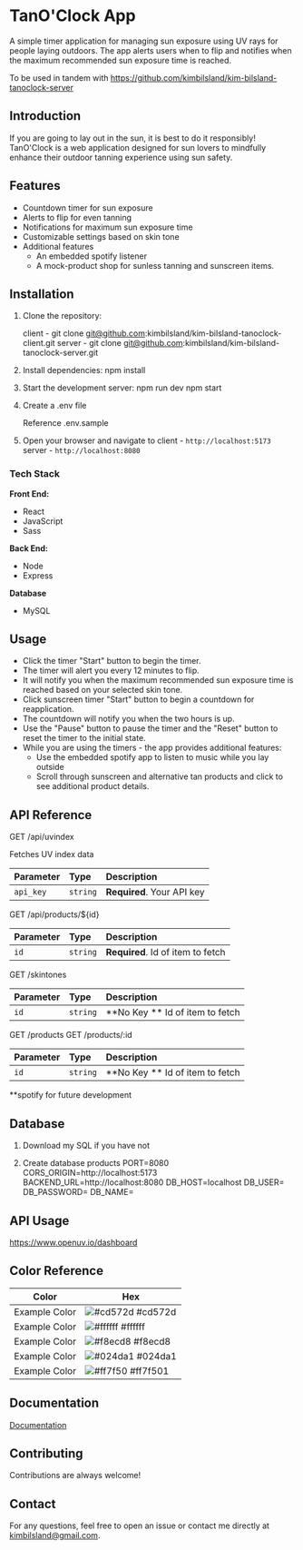 ﻿# TanO'Clock App
A simple timer application for managing sun exposure using UV rays for people laying outdoors. The app alerts users when to flip and notifies when the maximum recommended sun exposure time is reached. 

To be used in tandem with https://github.com/kimbilsland/kim-bilsland-tanoclock-server

## Introduction
If you are going to lay out in the sun, it is best to do it responsibly! TanO'Clock is a web application designed for sun lovers to mindfully enhance their outdoor tanning experience using sun safety. 

## Features
- Countdown timer for sun exposure
- Alerts to flip for even tanning
- Notifications for maximum sun exposure time
- Customizable settings based on skin tone
- Additional features
	- An embedded spotify listener
	- A mock-product shop for sunless tanning and sunscreen items.

## Installation
1. Clone the repository:

    client - git clone git@github.com:kimbilsland/kim-bilsland-tanoclock-client.git
	server - git clone git@github.com:kimbilsland/kim-bilsland-tanoclock-server.git

2. Install dependencies:
    npm install
	
3. Start the development server:
    npm run dev 
	npm start

4. Create a .env file

	Reference .env.sample

4. Open your browser and navigate to 
	client - `http://localhost:5173`
	server - `http://localhost:8080`

### Tech Stack

**Front End:** 
 - React
 - JavaScript
 - Sass

**Back End:**
 - Node
 - Express

 **Database**
 - MySQL

## Usage
- Click the timer "Start" button to begin the timer. 
- The timer will alert you every 12 minutes to flip.
- It will notify you when the maximum recommended sun exposure time is reached based on your selected skin tone.
- Click sunscreen timer "Start" button to begin a countdown for reapplication.
- The countdown will notify you when the two hours is up. 
- Use the "Pause" button to pause the timer and the "Reset" button to reset the timer to the initial state.
- While you are using the timers - the app provides additional features:
	- Use the embedded spotify app to listen to music while you lay outside
	- Scroll through sunscreen and alternative tan products and click to see additional product details. 

## API Reference

  GET /api/uvindex

  Fetches UV index data

| Parameter | Type     | Description                |
| :-------- | :------- | :------------------------- |
| `api_key` | `string` | **Required**. Your API key |

  GET /api/products/${id}

| Parameter | Type     | Description                       |
| :-------- | :------- | :-------------------------------- |
| `id`      | `string` | **Required**. Id of item to fetch |

  GET /skintones

| Parameter | Type     | Description                       |
| :-------- | :------- | :-------------------------------- |
| `id`      | `string` | **No Key ** Id of item to fetch  |

  GET /products
  GET /products/:id

| Parameter | Type     | Description                       |
| :-------- | :------- | :-------------------------------- |
| `id`      | `string` | **No Key ** Id of item to fetch  |


**spotify for future development


## Database

1. Download my SQL if you have not

2. Create database products
	PORT=8080
	CORS_ORIGIN=http://localhost:5173
	BACKEND_URL=http://localhost:8080
	DB_HOST=localhost
	DB_USER=
	DB_PASSWORD=
	DB_NAME=

## API Usage

https://www.openuv.io/dashboard

## Color Reference

| Color             | Hex                                                                |
| ----------------- | ------------------------------------------------------------------ |
| Example Color | ![#cd572d](https://via.placeholder.com/10/0a192f?text=+) #cd572d |
| Example Color | ![#ffffff](https://via.placeholder.com/10/f8f8f8?text=+) #ffffff |
| Example Color | ![#f8ecd8](https://via.placeholder.com/10/00b48a?text=+) #f8ecd8 |
| Example Color | ![#024da1](https://via.placeholder.com/10/00b48a?text=+) #024da1|
| Example Color | ![#ff7f50](https://via.placeholder.com/10/00b48a?text=+) #ff7f501|

## Documentation

[Documentation](https://www.openuv.io/dashboard)

## Contributing

Contributions are always welcome!

## Contact
For any questions, feel free to open an issue or contact me directly at [kimbilsland@gmail.com](mailto:kimbilsland@gmail.com).




